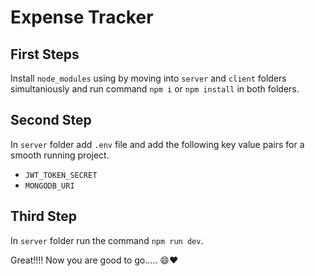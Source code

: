 # Expense Tracker

## First Steps

Install `node_modules` using by moving into `server` and `client` folders simultaniously and run command `npm i` or `npm install` in both folders.

## Second Step

In `server` folder add `.env` file and add the following key value pairs for a smooth running project.

-  `JWT_TOKEN_SECRET`
-  `MONGODB_URI`

## Third Step

In `server` folder run the command `npm run dev`.

Great!!!! Now you are good to go..... :smile::heart: